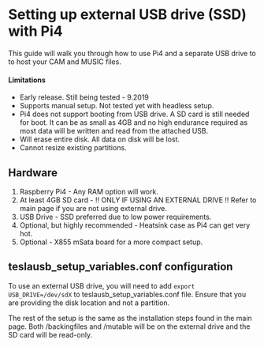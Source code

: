 # Setting up external USB drive (SSD) with Pi4

This guide will walk you through how to use Pi4 and a separate USB drive to to host your CAM and MUSIC files.

#### Limitations

- Early release. Still being tested - 9.2019
- Supports manual setup. Not tested yet with headless setup.
- Pi4 does not support booting from USB drive. A SD card is still needed for boot. It can be as small as 4GB and no high endurance required as most data will be written and read from the attached USB.
- Will erase entire disk. All data on disk will be lost.
- Cannot resize existing partitions.

## Hardware

1. Raspberry Pi4 - Any RAM option will work.
2. At least 4GB SD card - !! ONLY IF USING AN EXTERNAL DRIVE !! Refer to main page if you are not using external drive.
3. USB Drive - SSD preferred due to low power requirements.
4. Optional, but highly recommended - Heatsink case as Pi4 can get very hot.
5. Optional - X855 mSata board for a more compact setup.

## teslausb_setup_variables.conf configuration

To use an external USB drive, you will need to add
`export USB_DRIVE=/dev/sdX` to teslausb_setup_variables.conf file.
Ensure that you are providing the disk location and not a partition.

The rest of the setup is the same as the installation steps found in the main page. Both /backingfiles and /mutable will be on the external drive and the SD card will be read-only.
